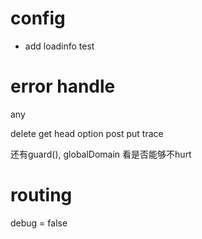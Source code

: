# config
- add loadinfo test


# error handle


any

delete
get
head
option
post
put
trace

还有guard(), globalDomain
看是否能够不hurt



# routing
debug = false
